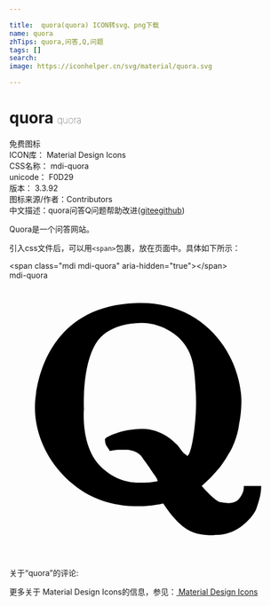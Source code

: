 ```yaml
---

title:  quora(quora) ICON转svg、png下载
name: quora
zhTips: quora,问答,Q,问题
tags: []
search: 
image: https://iconhelper.cn/svg/material/quora.svg

---
```


# quora  <small style="font-size: 60%;font-weight: 100">quora</small>


<div class="detail-page">
<p>
<span><span class="badge-success badge">免费图标</span> </span>
<br/>
<span>
ICON库：
<span class="badge-secondary badge">Material Design Icons</span> 
</span>
<br/>
<span>
CSS名称：
<span class="badge-secondary badge">mdi-quora</span> 
</span>
<br/>
<span>
unicode：
<span class="badge-secondary badge">F0D29</span> 
<copy-btn content='F0D29' btn-title=""></copy-btn>
<copy-btn :content='String.fromCodePoint(parseInt("F0D29", 16))' btn-title="复制U"></copy-btn>
</span>
<br/>
<span>
版本：
<span class="badge-secondary badge">3.3.92</span> 
</span>
<br/>
<span>图标来源/作者：<span class="badge-light badge">Contributors</span></span> 
<br/>
<span class="zh-detail">中文描述：<span class="badge-primary badge">quora</span><span class="badge-primary badge">问答</span><span class="badge-primary badge">Q</span><span class="badge-primary badge">问题</span><span class="help-link"><span>帮助改进</span>(<a href="https://gitee.com/liuwave/icon-helper/edit/master/json/material/quora.json" target="_blank" rel="noopener noreferrer">gitee</a><a href="https://github.com/liuwave/icon-helper/edit/master/json/material/quora.json" target="_blank" rel="noopener noreferrer">github</a></span>)</span><br/>
</p>
</div><div class="description description alert alert-light">Quora是一个问答网站。</div>
<div class="alert alert-dark">
  <i class="mdi mdi-quora mdi-48px"></i>
  <i class="mdi mdi-quora mdi-36px"></i>
  <i class="mdi mdi-quora mdi-24px"></i>
  <i class="mdi mdi-quora mdi-18px"></i>
</div>
<div>
  <p>引入css文件后，可以用<code>&lt;span&gt;</code>包裹，放在页面中。具体如下所示：    
  </p>
  <div class="alert alert-primary" style="font-size: 14px">
    &lt;span class="mdi mdi-quora" aria-hidden="true"&gt;&lt;/span&gt;
    <copy-btn content='<span class="mdi mdi-quora" aria-hidden="true"></span>'></copy-btn>
  </div>
  <div class="alert alert-secondary">
    <i class="mdi mdi-quora"
    style="font-size: 24px"
    aria-hidden="true"></i> mdi-quora
    <copy-btn content="mdi-quora" btn-title="复制图标名称"></copy-btn>
  </div>
</div>
<div id="svg" class="svg-wrap">
<svg xmlns="http://www.w3.org/2000/svg" viewBox="0 0 24 24"><path d="M19.7,18.8C20.2,18.2 20.1,17.7 20.1,17.7H21.6C21.6,17.7 21.6,18.1 21.5,18.6C21.4,19 21.3,19.3 21.2,19.6C21,20.3 20,21.1 20,21.1C18.9,22 17.7,21.9 17.7,21.9C17.7,21.9 16.3,22.1 15.2,21.4C14.1,20.7 13.2,19.2 13.2,19.2C13.2,19.2 8.8,20.4 5.4,17.5C2,14.6 2.2,11.1 2.2,10.8C2.2,10.1 2.6,2.3 10.8,2C15.6,1.8 18.2,4.8 19.2,7.2C19.9,8.9 19.9,10.2 19.9,10.4C19.9,10.6 19.9,11.5 19.7,12.4C19.6,13.3 19.2,14.3 18.9,14.8C18.6,15.3 18.2,16 17.7,16.5C17.2,17.1 16.6,17.6 16.5,17.7C16.5,17.7 17.5,18.9 18.1,19.1C18.3,19.1 19.2,19.4 19.7,18.8M12.7,17.3C12.8,17.2 12.4,16.7 12.2,16.4C12,16.1 12.3,16.5 11.5,15.4C11.2,14.9 10.8,14.7 10.2,14.6C10,14.6 9.7,14.6 9.5,14.6C9,14.6 8.7,14.7 8.6,14.7C8.6,14.6 8.4,14.4 8.3,14.2C8.2,14 8.2,13.7 8.2,13.7C8.2,13.5 9.7,12.8 11.4,12.8C12.8,12.8 13.8,13.6 14.2,14C14.6,14.3 14.7,14.7 15.1,15C15.1,15 15.2,15 15.2,15.1C15.6,15.4 16.1,12.1 16,9.9C15.9,7.7 15.8,6.6 15,5.5C14.3,4.5 12.8,3.7 11.4,3.7C10.7,3.7 8.4,3.8 7.4,5.5C6.2,7.5 6.4,11.1 6.4,11.1C6.4,11.1 6.1,14.3 7.8,16C9.5,17.7 11.2,17.4 12,17.4L12.7,17.3Z" /></svg>
</div>
<detail full-name='mdi-quora'></detail>
<div>
<p>关于“quora”的评论:</p>
</div>
<Vssue title="关于“quora”的评论" ></Vssue>    
<div><p>更多关于 Material Design Icons的信息，参见：<a target="_blank" href="https://iconhelper.cn/material.html"> Material Design Icons</a>
</p></div>
